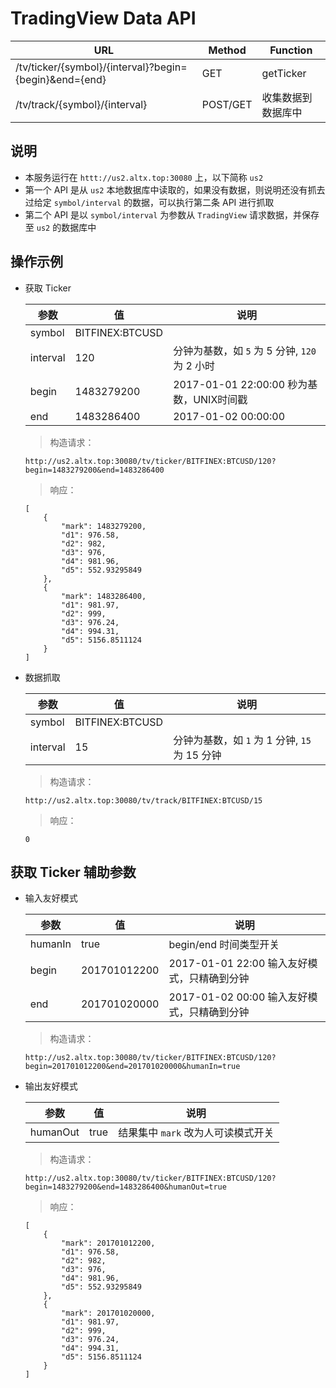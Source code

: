 # TradingView Data API

| URL                                                         | Method           |  Function       |
| -------------                                               | -------------    |-------------    |  
| /tv/ticker/{symbol}/{interval}?begin={begin}&end={end}      | GET              | getTicker       |    
| /tv/track/{symbol}/{interval}                               | POST/GET         | 收集数据到数据库中 |    


## 说明

- 本服务运行在 `httt://us2.altx.top:30080` 上，以下简称 `us2`
- 第一个 API 是从 `us2` 本地数据库中读取的，如果没有数据，则说明还没有抓去过给定 `symbol/interval` 的数据，可以执行第二条 API 进行抓取
- 第二个 API 是以 `symbol/interval` 为参数从 `TradingView` 请求数据，并保存至 `us2` 的数据库中

## 操作示例

- 获取 Ticker

    | 参数          |  值               | 说明                                      | 
    | ------------- | ---              | -------------                             |
    | symbol        | BITFINEX:BTCUSD  |                                           |    
    | interval      | 120              | 分钟为基数，如 `5` 为 5 分钟, `120` 为 2 小时 |    
    | begin         | 1483279200       | 2017-01-01 22:00:00 秒为基数，UNIX时间戳    |    
    | end           | 1483286400       | 2017-01-02 00:00:00                       |    

  > 构造请求：  
    ```
    http://us2.altx.top:30080/tv/ticker/BITFINEX:BTCUSD/120?begin=1483279200&end=1483286400
    ```

  > 响应：
    ```json5
    [
        {
            "mark": 1483279200,
            "d1": 976.58,
            "d2": 982,
            "d3": 976,
            "d4": 981.96,
            "d5": 552.93295849
        },
        {
            "mark": 1483286400,
            "d1": 981.97,
            "d2": 999,
            "d3": 976.24,
            "d4": 994.31,
            "d5": 5156.8511124
        }
    ]
    ```
    


- 数据抓取

    | 参数          |  值               | 说明                                      | 
    | ------------- | ---              | -------------                             |
    | symbol        | BITFINEX:BTCUSD  |                                           |    
    | interval      | 15              | 分钟为基数，如 `1` 为 1 分钟, `15` 为 15 分钟 |    

  > 构造请求：  
    ```
    http://us2.altx.top:30080/tv/track/BITFINEX:BTCUSD/15
    ```

  > 响应：
    ```json5
    0
    ```
    

## 获取 Ticker 辅助参数

- 输入友好模式

    | 参数           |  值              | 说明                                       | 
    | ------------- | ---              | -------------                             |
    | humanIn       | true             | begin/end 时间类型开关                      |    
    | begin         | 201701012200     | 2017-01-01 22:00 输入友好模式，只精确到分钟   |    
    | end           | 201701020000     | 2017-01-02 00:00 输入友好模式，只精确到分钟   |    
  
  > 构造请求：  
    ```
    http://us2.altx.top:30080/tv/ticker/BITFINEX:BTCUSD/120?begin=201701012200&end=201701020000&humanIn=true
    ```

- 输出友好模式

    | 参数           |  值               | 说明                                      | 
    | ------------- | ---               | -------------                             |
    | humanOut       | true             | 结果集中 `mark` 改为人可读模式开关           | 
  
  > 构造请求：  
    ```
    http://us2.altx.top:30080/tv/ticker/BITFINEX:BTCUSD/120?begin=1483279200&end=1483286400&humanOut=true
    ```    
  
  > 响应：
  ```json5
  [
      {
          "mark": 201701012200,
          "d1": 976.58,
          "d2": 982,
          "d3": 976,
          "d4": 981.96,
          "d5": 552.93295849
      },
      {
          "mark": 201701020000,
          "d1": 981.97,
          "d2": 999,
          "d3": 976.24,
          "d4": 994.31,
          "d5": 5156.8511124
      }
  ]
  ```